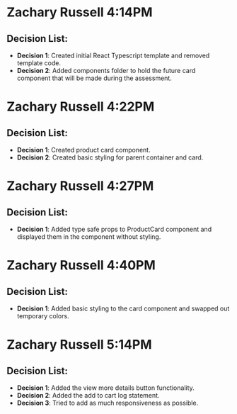 # Zachary Russell 4:14PM

## Decision List:

- **Decision 1**: Created initial React Typescript template and removed template code.
- **Decision 2**: Added components folder to hold the future card component that will be made during the assessment.

# Zachary Russell 4:22PM

## Decision List:

- **Decision 1**: Created product card component.
- **Decision 2**: Created basic styling for parent container and card.

# Zachary Russell 4:27PM

## Decision List:

- **Decision 1**: Added type safe props to ProductCard component and displayed them in the component without styling.

# Zachary Russell 4:40PM

## Decision List:

- **Decision 1**: Added basic styling to the card component and swapped out temporary colors.

# Zachary Russell 5:14PM

## Decision List:

- **Decision 1**: Added the view more details button functionality.
- **Decision 2**: Added the add to cart log statement.
- **Decision 3**: Tried to add as much responsiveness as possible.